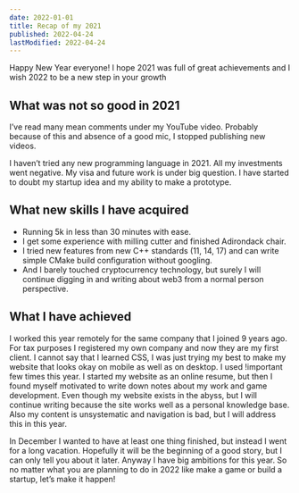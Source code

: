 ```yaml
---
date: 2022-01-01
title: Recap of my 2021
published: 2022-04-24
lastModified: 2022-04-24
---
```


Happy New Year everyone! I hope 2021 was full of great achievements and I wish 2022 to be a new step in your growth 


## What was not so good in 2021

I’ve read many mean comments under my YouTube video. Probably because of this and absence of a good mic, I stopped publishing new videos. 

I haven’t tried any new programming language in 2021. All my investments went negative. My visa and future work is under big question. I have started to doubt my startup idea and my ability to make a prototype.


## What new skills I have acquired

- Running 5k in less than 30 minutes with ease. 
- I get some experience with milling cutter and finished Adirondack chair.
- I tried new features from new C++ standards (11, 14, 17) and can write simple CMake build configuration without googling.
- And I barely touched cryptocurrency technology, but surely I will continue digging in and writing about web3 from a normal person perspective.


## What I have achieved

I worked this year remotely for the same company that I joined 9 years ago. For tax purposes I registered my own company and now they are my first client. 
I cannot say that I learned CSS, I was just trying my best to make my website that looks okay on mobile as well as on desktop. I used !important few times this year. I started my website as an online resume, but then I found myself motivated to write down notes about my work and game development. Even though my website exists in the abyss, but I will continue writing because the site works well as a personal knowledge base. Also my content is unsystematic and navigation is bad, but I will address this in this year.

In December I wanted to have at least one thing finished, but instead I went for a long vacation. Hopefully it will be the beginning of a good story, but I can only tell you about it later. Anyway I have big ambitions for this year.
So no matter what you are planning to do in 2022 like make a game or build a startup, let’s make it happen!
